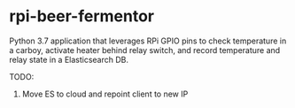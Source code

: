 # rpi-beer-fermentor

Python 3.7 application that leverages RPi GPIO pins to check temperature in a carboy, activate heater behind relay switch, and record temperature and relay state in a Elasticsearch DB.

TODO:
  1. Move ES to cloud and repoint client to new IP
